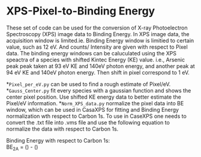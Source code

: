 # XPS-Pixel-to-Binding Energy
These set of code can be used for the conversion of X-ray Photoelectron Spectroscopy (XPS) image data to Binding Energy. In XPS image data, the acquisition window is limited.ie. Binding Energy window is limitied to certain value, such as 12 eV. And counts/ Intensity are given with respect to Pixel data. The binding energy windows can be caluculated using the XPS speactra of a species with shifted Kintec Energy (KE) value. i.e., Arsenic peak peak taken at 93 eV KE and 140eV photon energy, and another peak at 94 eV KE and 140eV photon energy. Then shift in pixel correspond to 1 eV. <br/>

*```Pixel_per_eV.py``` can be used to find a rough estimate of Pixel/eV.<br/>
*```Gauss_Center.py``` fit every species with a gaussian function and shows the center pixel position. Use shifted KE energy data to better estimate the Pixel/eV information.
*```Norm_XPS_data.py```  normalize the pixel data into BE window, which can be used in CasaXPS for fitting and Binding Energy normalization wth respect to Carbon 1s. To use in CaseXPS one needs to convert the .txt file into .vms file and use the following equation to normalize the data with respect to Carbon 1s. <br/>

Binding Energy with respect to Carbon 1s: <br/>
BE<sub>2A</sub> = () - () 
